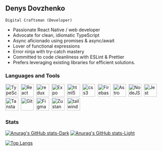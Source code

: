 ## Denys Dovzhenko

`Digital Craftsman (Developer)`

- Passionate React Native / web developer
- Advocate for clean, idiomatic TypeScript
- Async aficionado using promises & async/await
- Lover of functional expressions
- Error ninja with try-catch mastery
- Committed to code cleanliness with ESLint & Prettier
- Prefers leveraging existing libraries for efficient solutions.

### Languages and Tools

<div>
  <img src="https://github.com/DenisDov/DenisDov/assets/13405393/19b497f0-5121-44a3-8f37-6dd34d6f6f12" title="TypeScript" width="40" height="40"/>&nbsp;
  <img src="https://github.com/DenisDov/DenisDov/assets/13405393/acb46a50-4f00-4c5f-8869-cb11b7777629" title="React" width="40" height="40"/>&nbsp;
  <img src="https://github.com/DenisDov/DenisDov/assets/13405393/22bfe8b2-3beb-4279-8faf-54c9350255d8" title="redux" width="40" height="40"/>&nbsp;
  <img src="https://github.com/DenisDov/DenisDov/assets/13405393/f27fb700-ee75-4137-b360-80b42c4703a5" title="Expo "width="40" height="40"/>&nbsp;
  <img src="https://github.com/DenisDov/DenisDov/assets/13405393/6183308f-f06c-41c9-95a6-927d256aa3e0" title="html5" width="40" height="40"/>&nbsp;
  <img src="https://github.com/DenisDov/DenisDov/assets/13405393/426d5dc4-26f7-4b81-8c93-d9af35a6ebe7" title="css3" width="40" height="40"/>&nbsp;
  <img src="https://github.com/DenisDov/DenisDov/assets/13405393/e769e588-bf0e-4718-8e86-9c42e92856c4" title="Firebase" width="40" height="40"/>&nbsp;
  <img src="https://github.com/DenisDov/DenisDov/assets/13405393/728a0d87-9026-4ec1-ba59-1c374c40bec9" title="Astro"width="40" height="40"/>&nbsp;
  <img src="https://github.com/DenisDov/DenisDov/assets/13405393/7fe0e04a-47bb-4d53-bd9c-565d36e36cb8" title="NodeJS"width="40" height="40"/>&nbsp;
  <img src="https://github.com/DenisDov/DenisDov/assets/13405393/a1305fba-9be4-42af-9ea4-98bf37d7c0dd" title="Jest" width="40" height="40"/>&nbsp;
  <img src="https://github.com/DenisDov/DenisDov/assets/13405393/def231c4-63eb-43bd-99c1-61662682c1b2" title="Tanstack" width="40" height="40"/>&nbsp;
  <img src="https://github.com/DenisDov/DenisDov/assets/13405393/40bf6d16-6cb9-4e94-8d43-0961d4e5cf50" title="Git" width="40" height="40"/>&nbsp;
  <img src="https://github.com/DenisDov/DenisDov/assets/13405393/48d9f42c-41f9-4526-b5aa-106be20eb6e0" title="Figma" width="40" height="40"/>&nbsp;
  <img src="https://github.com/DenisDov/DenisDov/assets/13405393/9483ec48-b3b4-4d91-a5c1-fab53ca60848" title="Zustand" width="40" height="40"/>&nbsp;
  <img src="https://github.com/DenisDov/DenisDov/assets/13405393/f889660f-69e0-4c42-bdab-8e9be2d9862a" title="tailwindcss" width="40" height="40"/>&nbsp;
</div>

### Stats

[![Anurag's GitHub stats-Dark](https://github-readme-stats.vercel.app/api?username=DenisDov&show_icons=true&theme=dark#gh-dark-mode-only)](https://github.com/anuraghazra/github-readme-stats#gh-dark-mode-only)
[![Anurag's GitHub stats-Light](https://github-readme-stats.vercel.app/api?username=DenisDov&show_icons=true&theme=default#gh-light-mode-only)](https://github.com/anuraghazra/github-readme-stats#gh-light-mode-only)

[![Top Langs](https://github-readme-stats.vercel.app/api/top-langs/?username=DenisDov&layout=compact&theme=vision-friendly-dark)](https://github.com/anuraghazra/github-readme-stats)


<!--
**DenisDov/DenisDov** is a ✨ _special_ ✨ repository because its `README.md` (this file) appears on your GitHub profile.

Here are some ideas to get you started:

- 🔭 I’m currently working on ...
- 🌱 I’m currently learning ...
- 👯 I’m looking to collaborate on ...
- 🤔 I’m looking for help with ...
- 💬 Ask me about ...
- 📫 How to reach me: ...
- 😄 Pronouns: ...
- ⚡ Fun fact: ...
-->
